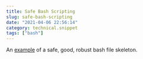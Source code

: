```yaml
---
title: Safe Bash Scripting
slug: safe-bash-scripting
date: "2021-04-06 22:56:14"
category: technical.snippet
tags: ["bash"]
---
```


An [example](https://t.co/MRxnbHgryD?amp=1) of a safe, good, robust bash file skeleton.
